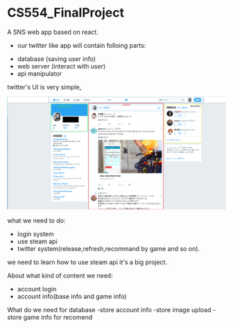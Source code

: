 # CS554_FinalProject
A SNS web app based on react.

+ our twitter like app will contain folloing parts:
 - database  (saving user info)
 - web server (interact with user)
 - api manipulator

twitter's UI is very simple,

![UI-sample](UI-sample1.png)

what we need to do:
 - login system
 - use steam api
 - twitter system(release,refresh,recommand by game and so on).

we need to learn how to use steam api it's a big project.

About what kind of content we need: 
 - account login
 - account info(base info and game info)

What do we need for database
 -store account info
 -store image upload
 -store game info for recomend

